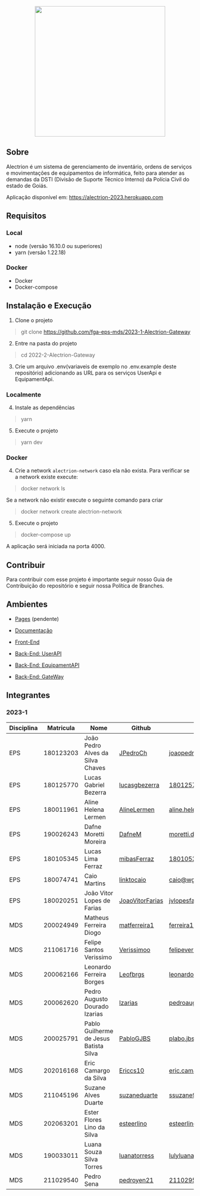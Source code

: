 <div align="center">
    <img src="https://github.com/fga-eps-mds/2022-1-Alectrion-DOC/blob/gh-pages/docs/documentation/Documentos/Identidade%20Visual/S%C3%ADmbolo_Alectrion.png?raw=true" height="350px" width="350px">
</div>

## Sobre

Alectrion é um sistema de gerenciamento de inventário, ordens de serviços e movimentações de equipamentos de informática,
feito para atender as demandas da DSTI (Divisão de Suporte Técnico Interno) da Polícia Civil do estado de Goiás.

Aplicação disponível em: https://alectrion-2023.herokuapp.com

## Requisitos
### Local
- node (versão 16.10.0 ou superiores)
- yarn (versão 1.22.18)
### Docker
- Docker
- Docker-compose
## Instalação e Execução

1. Clone o projeto 

> git clone https://github.com/fga-eps-mds/2023-1-Alectrion-Gateway

2. Entre na pasta do projeto

> cd 2022-2-Alectrion-Gateway

3. Crie um arquivo .env(variaveis de exemplo no .env.example deste repositório) adicionando as URL para os serviços
 UserApi e EquipamentApi.

### Localmente
4. Instale as dependências
        
> yarn

5. Execute o projeto

> yarn dev

### Docker
4. Crie a network ```alectrion-network``` caso ela não exista. Para verificar se a network existe execute:
> docker network ls

Se a network não existir execute o seguinte comando para criar
> docker network create alectrion-network

5. Execute o projeto
    
> docker-compose up

A aplicação será iniciada na porta 4000.
## Contribuir
Para contribuir com esse projeto é importante seguir nosso Guia de Contribuição do repositório e seguir nossa Política de Branches.

## Ambientes

- [Pages](https://fga-eps-mds.github.io/2023-1-Alectrion-DOC/) (pendente)

- [Documentação](https://github.com/fga-eps-mds/2023-1-Alectrion-DOC)

- [Front-End](https://github.com/fga-eps-mds/2023-1-Alectrion-FrontEnd)

- [Back-End: UserAPI](https://github.com/fga-eps-mds/2023-1-Alectrion-UserAPI)
  
- [Back-End: EquipamentAPI](https://github.com/fga-eps-mds/2023-1-Alectrion-EquipamentApi) 

- [Back-End: GateWay](https://github.com/fga-eps-mds/2023-1-Alectrion-Gateway) 


## Integrantes

### 2023-1

| Disciplina | Matricula | Nome | Github | E-mail |
|------------|-----------|------|--------|--------|
|EPS|180123203|João Pedro Alves da Silva Chaves|[JPedroCh](https://github.com/JPedroCh)|joaopedroaschaves@gmail.com|
|EPS|180125770|Lucas Gabriel Bezerra|[lucasgbezerra](https://github.com/lucasgbezerra)|180125770@aluno.unb.br|
|EPS|180011961|Aline Helena Lermen|[AlineLermen](https://github.com/AlineLermen)|aline.helena.lermen@gmail.com|
|EPS|190026243|Dafne Moretti Moreira|[DafneM](https://github.com/DafneM)|moretti.dafne@gmail.com|
|EPS|180105345|Lucas Lima Ferraz|[mibasFerraz](https://github.com/mibasFerraz)|180105345@aluno.unb.br|
|EPS|180074741|Caio Martins|[linktocaio](https://github.com/linktocaio)|caio@wgo.com.br|
|EPS|180020251|João Vitor Lopes de Farias|[JoaoVitorFarias ](https://github.com/JoaoVitorFarias )|jvlopesfarias@gmail.com|
|MDS|200024949|Matheus Ferreira Diogo|[matferreira1](https://github.com/matferreira1)|ferreira123matheus@hotmail.com|
|MDS|211061716|Felipe Santos Verissimo|[Verissimoo](https://github.com/Verissimoo)|felipeverissimo2013@gmail.com|
|MDS|200062166|Leonardo Ferreira Borges|[Leofbrgs](https://github.com/Leofbrgs)|leonardo81733@icloud.com|
|MDS|200062620|Pedro Augusto Dourado Izarias|[Izarias](https://github.com/Izarias)|pedroaugustoizarias@gmail.com|
|MDS|200025791|Pablo Guilherme de Jesus Batista Silva|[PabloGJBS](https://github.com/PabloGJBS)|plabo.jbs@gmail.com|
|MDS|202016168|Eric Camargo da Silva|[Ericcs10](https://github.com/Ericcs10)|eric.camargo.silva@gmail.com|
|MDS|211045196|Suzane Alves Duarte|[suzaneduarte](https://github.com/suzaneduarte)|ssuzane9@hotmail.com|
|MDS|202063201|Ester Flores Lino da Silva|[esteerlino](https://github.com/esteerlino)|esteerlino@gmail.com|
|MDS|190033011|Luana Souza Silva Torres|[luanatorress](https://github.com/luanatorress)|lulyluana53@hotmail.com|
|MDS|211029540|Pedro Sena|[pedroyen21](https://github.com/pedroyen21)|211029540@aluno.unb.br|
